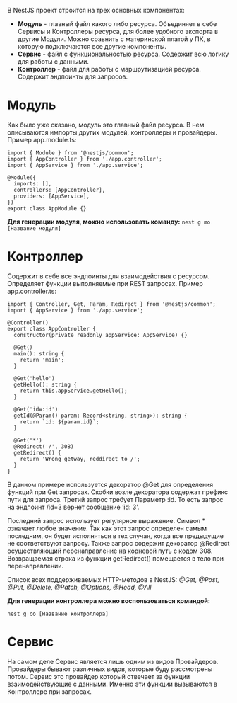 В NestJS проект строится на трех основных компонентах:
- **Модуль** - главный файл какого либо ресурса. Объединяет в себе Сервисы и Контроллеры ресурса, для более удобного экспорта в другие Модули. Можно сравнить с материнской платой у ПК, в которую подключаются все другие компоненты.
- **Сервис** - файл с функциональностью ресурса. Содержит всю логику для работы с данными.
- **Контроллер** - файл для работы с маршрутизацией ресурса. Содержит эндпоинты для запросов.
# Модуль
Как было уже сказано, модуль это главный файл ресурса. В нем описываются импорты других модулей, контроллеры и провайдеры. Пример app.module.ts:
```tsx
import { Module } from '@nestjs/common';
import { AppController } from './app.controller';
import { AppService } from './app.service';

@Module({
  imports: [],
  controllers: [AppController],
  providers: [AppService],
})
export class AppModule {}

```

**Для генерации модуля, можно использовать команду:** `nest g mo [Название модуля]`
# Контроллер
Содержит в себе все эндпоинты для взаимодействия с ресурсом. Определяет функции выполняемые при REST запросах. Пример app.controller.ts:
```tsx
import { Controller, Get, Param, Redirect } from '@nestjs/common';
import { AppService } from './app.service';

@Controller()
export class AppController {
  constructor(private readonly appService: AppService) {}

  @Get()
  main(): string {
    return 'main';
  }

  @Get('hello')
  getHello(): string {
    return this.appService.getHello();
  }

  @Get('id=:id')
  getId(@Param() param: Record<string, string>): string {
    return `id: ${param.id}`;
  }

  @Get('*')
  @Redirect('/', 308)
  getRedirect() {
    return 'Wrong getway, reddirect to /';
  }
}

```

В данном примере используется декоратор @Get для определения функций при Get запросах.
Скобки возле декоратора содержат префикс пути для запроса. Третий запрос требует Параметр :id. То есть запрос на эндпоинт /id=3 вернет сообщение ‘id: 3’.

Последний запрос использует регулярное выражение. Символ * означает любое значение. Так как этот запрос определен самым последним, он будет исполняться в тех случая, когда все предыдущие не соответствуют запросу. Также запрос содержит декоратор @Redirect осуществляющий перенаправление на корневой путь с кодом 308. Возвращаемая строка из функции getRedirect() помещается в тело при перенаправлении.

Список всех поддерживаемых HTTP-методов в NestJS: _@Get, @Post, @Put, @Delete, @Patch, @Options, @Head, @All_

**Для генерации контроллера можно воспользоваться командой:**
```node
nest g co [Название контроллера]
```
# Сервис
На самом деле Сервис является лишь одним из видов Провайдеров. Провайдеры бывают различных видов, которые буду рассмотрены потом. Сервис это провайдер который отвечает за функции взаимодействующие с данными. Именно эти функции вызываются в Контроллере при запросах.
